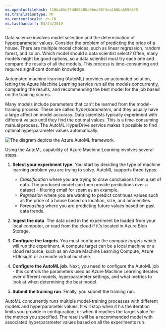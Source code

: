 ```yaml
---
ms.openlocfilehash: f18ba05c7fdd50486a96ea98f5ea166ba65965f5
ms.translationtype: MT
ms.contentlocale: zh-CN
ms.lasthandoff: 04/24/2019
---
```

Data science involves model selection and the determination of hyperparameter values. Consider the problem of predicting the price of a house. There are multiple model choices, such as linear regression, random forest, and so on. Which model should a data scientist select? Often, many models might be good options, so a data scientist must try each one and compare the results of all the models. This process is time-consuming and requires significant domain knowledge. 

Automated machine learning (AutoML) provides an automated solution, letting the Azure Machine Learning service run all the models concurrently, comparing the results, and recommending the best model for the job based on the training scores.

Many models include parameters that can't be learned from the model-training process. These are called *hyperparameters*, and they usually have a large affect on model accuracy. Data scientists typically experiment with different values until they find the optimal values. This is a time-consuming manual process. The AutoML HyperDrive service makes it possible to find optimal hyperparameter values automatically.

![The diagram depicts the Azure AutoML framework.](../media/3-automl-framework.png)

Using the AutoML capability of Azure Machine Learning involves several steps. 

1. **Select your experiment type**. You start by deciding the type of machine learning problem you are trying to solve. AutoML supports three types:
    - _Classification_ where you are trying to draw conclusions from a set of data. The produced model can then provide predictions over a dataset - filtering email for spam as an example.
    - _Regression_ where you are wanting to predict continues values such as the price of a house based on location, size, and ammenities.
    - _Forecasting_ where you are predicting future values based on past data trends.

1. **Ingest the data**. The data used in the experiment be loaded from your local computer, or read from the cloud if it's located in Azure Blob Storage.

1. **Configure the targets**. You must configure the _compute targets_ which will run the experiment. A compute target can be a local machine or a cloud resource, such as an Azure Machine Learning Compute, Azure HDInsight or a remote virtual machine.

1. **Configure the AutoML job**. Next, you need to configure the AutoML job - this controls the parameters used as Azure Machine Learning iterates over different models, hyperparameter settings, and what metrics to look at when determining the best model.

1. **Submit the training run**. Finally, you submit the training run. 

AutoML concurrently runs multiple model-training processes with different models and hyperparameter values. It will stop when it his the iteration limits you provide in configuration, or when it reaches the target value for the metrics you specified. The result will be a recommended model with associated hyperparameter values based on all the experiments run.